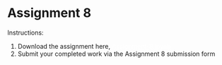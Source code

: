 # Assignment 8

Instructions:
1. Download the assignment here,
<a style="color:white;" target="_blank" href="https://github.com/danyentezari/bignumber-material/blob/master/SPML%20Dubai/mod8/assignment-8.ipynb">Assignment-8.ipynb</a>
2. Submit your completed work via the Assignment 8 submission form 